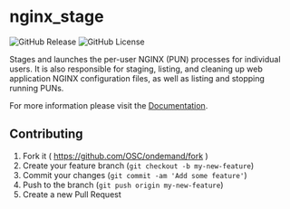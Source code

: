 # nginx_stage

![GitHub Release](https://img.shields.io/github/release/osc/nginx_stage.svg)
![GitHub License](https://img.shields.io/github/license/osc/nginx_stage.svg)

Stages and launches the per-user NGINX (PUN) processes for individual users. It
is also responsible for staging, listing, and cleaning up web application NGINX
configuration files, as well as listing and stopping running PUNs.

For more information please visit the
[Documentation](https://osc.github.io/ood-documentation/master/infrastructure/nginx-stage.html).

## Contributing

1. Fork it ( https://github.com/OSC/ondemand/fork )
2. Create your feature branch (`git checkout -b my-new-feature`)
3. Commit your changes (`git commit -am 'Add some feature'`)
4. Push to the branch (`git push origin my-new-feature`)
5. Create a new Pull Request
